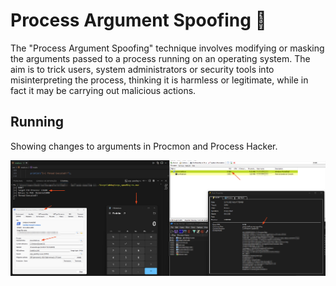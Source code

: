 # Process Argument Spoofing 🦀

The "Process Argument Spoofing" technique involves modifying or masking the arguments passed to a process running on an operating system. The aim is to trick users, system administrators or security tools into misinterpreting the process, thinking it is harmless or legitimate, while in fact it may be carrying out malicious actions.

## Running

Showing changes to arguments in Procmon and Process Hacker.

![poc](img/poc.png)
